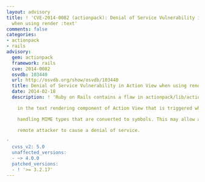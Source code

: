 ```yaml
---
layout: advisory
title: ! 'CVE-2014-0082 (actionpack): Denial of Service Vulnerability in Action View
  when using render :text'
comments: false
categories:
- actionpack
- rails
advisory:
  gem: actionpack
  framework: rails
  cve: 2014-0082
  osvdb: 103440
  url: http://osvdb.org/show/osvdb/103440
  title: Denial of Service Vulnerability in Action View when using render :text
  date: 2014-02-18
  description: ! 'Ruby on Rails contains a flaw in actionpack/lib/action_view/template/text.rb

    in the text rendering component of Action View that is triggered when

    handling MIME types that are converted to symbols. This may allow a

    remote attacker to cause a denial of service.

'
  cvss_v2: 5.0
  unaffected_versions:
  - ~> 4.0.0
  patched_versions:
  - ! '>= 3.2.17'
---
```

